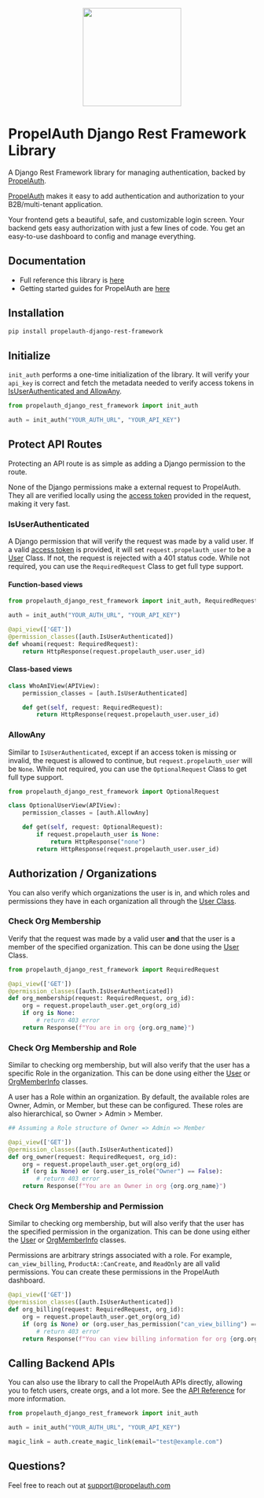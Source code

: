 <p align="center">
  <a href="https://www.propelauth.com?ref=github" target="_blank" align="center">
    <img src="https://www.propelauth.com/imgs/lockup.svg" width="200">
  </a>
</p>


# PropelAuth Django Rest Framework Library

A Django Rest Framework library for managing authentication, backed by [PropelAuth](https://www.propelauth.com/?utm_campaign=github-drf).

[PropelAuth](https://www.propelauth.com?ref=github) makes it easy to add authentication and authorization to your B2B/multi-tenant application.

Your frontend gets a beautiful, safe, and customizable login screen. Your backend gets easy authorization with just a few lines of code. You get an easy-to-use dashboard to config and manage everything.

## Documentation

- Full reference this library is [here](https://docs.propelauth.com/reference/backend-apis/drf)
- Getting started guides for PropelAuth are [here](https://docs.propelauth.com/)

## Installation

```bash
pip install propelauth-django-rest-framework
```

## Initialize

`init_auth` performs a one-time initialization of the library. 
It will verify your `api_key` is correct and fetch the metadata needed to verify access tokens in [IsUserAuthenticated and AllowAny](#protect-api-routes).

```py {{ title: "main.py" }}
from propelauth_django_rest_framework import init_auth

auth = init_auth("YOUR_AUTH_URL", "YOUR_API_KEY")
```

## Protect API Routes

Protecting an API route is as simple as adding a Django permission to the route.

None of the Django permissions make a external request to PropelAuth. 
They all are verified locally using the [access token](/guides-and-examples/guides/access-tokens) provided in the request, making it very fast.


### IsUserAuthenticated

A Django permission that will verify the request was made by a valid user. 
If a valid [access token](https://docs.propelauth.com/guides-and-examples/guides/access-tokens) is provided, it will set `request.propelauth_user` to be a [User](https://docs.propelauth.com/reference/backend-apis/drf#user) Class. 
If not, the request is rejected with a 401 status code. While not required, you can use the `RequiredRequest` Class to get full type support.

#### Function-based views

```py
from propelauth_django_rest_framework import init_auth, RequiredRequest

auth = init_auth("YOUR_AUTH_URL", "YOUR_API_KEY")

@api_view(['GET'])
@permission_classes([auth.IsUserAuthenticated])
def whoami(request: RequiredRequest):
    return HttpResponse(request.propelauth_user.user_id)
```

#### Class-based views

```py
class WhoAmIView(APIView):
    permission_classes = [auth.IsUserAuthenticated]

    def get(self, request: RequiredRequest):
        return HttpResponse(request.propelauth_user.user_id)
```

### AllowAny

Similar to `IsUserAuthenticated`, except if an access token is missing or invalid, the request is allowed to continue, but `request.propelauth_user` will be `None`. While not required, you can use the `OptionalRequest` Class to get full type support.

```py
from propelauth_django_rest_framework import OptionalRequest

class OptionalUserView(APIView):
    permission_classes = [auth.AllowAny]

    def get(self, request: OptionalRequest):
        if request.propelauth_user is None:
            return HttpResponse("none")
        return HttpResponse(request.propelauth_user.user_id)
```


## Authorization / Organizations

You can also verify which organizations the user is in, and which roles and permissions they have in each organization all through the [User Class](https://docs.propelauth.com/reference/backend-apis/drf#user).


### Check Org Membership

Verify that the request was made by a valid user **and** that the user is a member of the specified organization. This can be done using the [User](https://docs.propelauth.com/reference/backend-apis/drf#user) Class.

```py
from propelauth_django_rest_framework import RequiredRequest

@api_view(['GET'])
@permission_classes([auth.IsUserAuthenticated])
def org_membership(request: RequiredRequest, org_id):
    org = request.propelauth_user.get_org(org_id)
    if org is None:
        # return 403 error
    return Response(f"You are in org {org.org_name}")
```

### Check Org Membership and Role

Similar to checking org membership, but will also verify that the user has a specific Role in the organization. This can be done using either the [User](https://docs.propelauth.com/reference/backend-apis/drf#user) or [OrgMemberInfo](https://docs.propelauth.com/reference/backend-apis/drf#org-member-info) classes.

A user has a Role within an organization. By default, the available roles are Owner, Admin, or Member, but these can be configured. These roles are also hierarchical, so Owner > Admin > Member.

```py
## Assuming a Role structure of Owner => Admin => Member

@api_view(['GET'])
@permission_classes([auth.IsUserAuthenticated])
def org_owner(request: RequiredRequest, org_id):
    org = request.propelauth_user.get_org(org_id)
    if (org is None) or (org.user_is_role("Owner") == False):
        # return 403 error
    return Response(f"You are an Owner in org {org.org_name}")
```

### Check Org Membership and Permission

Similar to checking org membership, but will also verify that the user has the specified permission in the organization. This can be done using either the [User](https://docs.propelauth.com/reference/backend-apis/drf#user) or [OrgMemberInfo](https://docs.propelauth.com/reference/backend-apis/drf#org-member-info) classes.

Permissions are arbitrary strings associated with a role. For example, `can_view_billing`, `ProductA::CanCreate`, and `ReadOnly` are all valid permissions. 
You can create these permissions in the PropelAuth dashboard.

```py
@api_view(['GET'])
@permission_classes([auth.IsUserAuthenticated])
def org_billing(request: RequiredRequest, org_id):
    org = request.propelauth_user.get_org(org_id)
    if (org is None) or (org.user_has_permission("can_view_billing") == False):
        # return 403 error
    return Response(f"You can view billing information for org {org.org_name}")
```

## Calling Backend APIs

You can also use the library to call the PropelAuth APIs directly, allowing you to fetch users, create orgs, and a lot more. 
See the [API Reference](https://docs.propelauth.com/reference) for more information.

```py
from propelauth_django_rest_framework import init_auth

auth = init_auth("YOUR_AUTH_URL", "YOUR_API_KEY")

magic_link = auth.create_magic_link(email="test@example.com")
```

## Questions?

Feel free to reach out at support@propelauth.com
